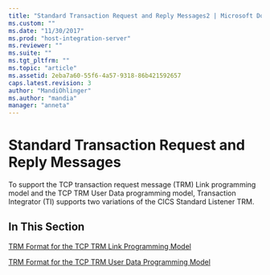 ```yaml
---
title: "Standard Transaction Request and Reply Messages2 | Microsoft Docs"
ms.custom: ""
ms.date: "11/30/2017"
ms.prod: "host-integration-server"
ms.reviewer: ""
ms.suite: ""
ms.tgt_pltfrm: ""
ms.topic: "article"
ms.assetid: 2eba7a60-55f6-4a57-9318-86b421592657
caps.latest.revision: 3
author: "MandiOhlinger"
ms.author: "mandia"
manager: "anneta"
---
```

# Standard Transaction Request and Reply Messages
To support the TCP transaction request message (TRM) Link programming model and the TCP TRM User Data programming model, Transaction Integrator (TI) supports two variations of the CICS Standard Listener TRM.  
  
## In This Section  
 [TRM Format for the TCP TRM Link Programming Model](../core/trm-format-for-the-tcp-trm-link-programming-model2.md)  
  
 [TRM Format for the TCP TRM User Data Programming Model](../core/trm-format-for-the-tcp-trm-user-data-programming-model2.md)